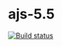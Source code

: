 # ajs-5.5

[![Build status](https://ci.appveyor.com/api/projects/status/8s8a6w359kl0ijyj?svg=true)](https://ci.appveyor.com/project/i-hit/ajs-5-5)

